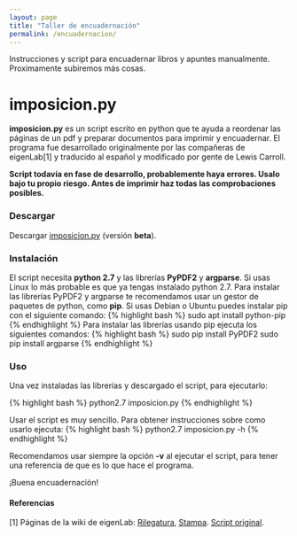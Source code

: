 ```yaml
---
layout: page
title: "Taller de encuadernación"
permalink: /encuadernacion/
---
```


Instrucciones y script para encuadernar libros y apuntes manualmente.
Proximamente subiremos más cosas.

# **imposicion.py**
**imposicion.py** es un script escrito en python que te ayuda a reordenar las
páginas de un pdf y preparar documentos para imprimir y encuadernar. El
programa fue desarrollado originalmente por las compañeras de eigenLab[1] y
traducido al español y modificado por gente de Lewis Carroll.

**Script todavía en fase de desarrollo, probablemente haya errores.
Usalo bajo tu propio riesgo. Antes de imprimir haz todas las comprobaciones posibles.**


### Descargar
Descargar [imposicion.py](/files/imposicion.py) (versión **beta**). 

### Instalación
El script necesita **python 2.7** y las librerías **PyPDF2** y **argparse**. Si
usas Linux lo más probable es que ya tengas instalado python 2.7. Para instalar
las librerías PyPDF2 y argparse te recomendamos usar un gestor de paquetes de
python, como **pip**. Si usas Debian o Ubuntu puedes instalar pip con el
siguiente comando:
{% highlight bash %}
  sudo apt install python-pip
{% endhighlight %}
Para instalar las librerías usando pip ejecuta los siguientes comandos:
{% highlight bash %}
  sudo pip install PyPDF2
  sudo pip install argparse
{% endhighlight %}

### Uso
Una vez instaladas las librerías y descargado el script, para ejecutarlo:

{% highlight bash %}
  python2.7 imposicion.py
{% endhighlight %}

Usar el script es muy sencillo. Para obtener instrucciones sobre como usarlo
ejecuta:
{% highlight bash %}
  python2.7 imposicion.py -h
{% endhighlight %}

Recomendamos usar siempre la opción **-v** al ejecutar el script, para tener
una referencia de que es lo que hace el programa.

¡Buena encuadernación!

#### Referencias
[1] Páginas de la wiki de eigenLab: [Rilegatura](https://wiki.eigenlab.org/Rilegatura),
[Stampa](https://wiki.eigenlab.org/Stampa#Fascicolazione_di_un_libro).
[Script original](https://git.eigenlab.org/biondo/bindinghelper/).

